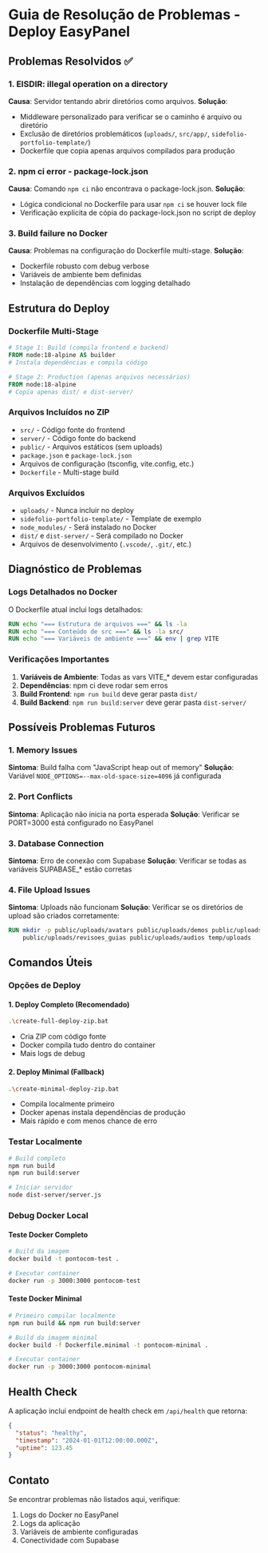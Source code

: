 # Guia de Resolução de Problemas - Deploy EasyPanel

## Problemas Resolvidos ✅

### 1. EISDIR: illegal operation on a directory
**Causa**: Servidor tentando abrir diretórios como arquivos.
**Solução**: 
- Middleware personalizado para verificar se o caminho é arquivo ou diretório
- Exclusão de diretórios problemáticos (`uploads/`, `src/app/`, `sidefolio-portfolio-template/`)
- Dockerfile que copia apenas arquivos compilados para produção

### 2. npm ci error - package-lock.json
**Causa**: Comando `npm ci` não encontrava o package-lock.json.
**Solução**:
- Lógica condicional no Dockerfile para usar `npm ci` se houver lock file
- Verificação explícita de cópia do package-lock.json no script de deploy

### 3. Build failure no Docker
**Causa**: Problemas na configuração do Dockerfile multi-stage.
**Solução**:
- Dockerfile robusto com debug verbose
- Variáveis de ambiente bem definidas
- Instalação de dependências com logging detalhado

## Estrutura do Deploy

### Dockerfile Multi-Stage
```dockerfile
# Stage 1: Build (compila frontend e backend)
FROM node:18-alpine AS builder
# Instala dependências e compila código

# Stage 2: Production (apenas arquivos necessários)
FROM node:18-alpine
# Copia apenas dist/ e dist-server/
```

### Arquivos Incluídos no ZIP
- `src/` - Código fonte do frontend
- `server/` - Código fonte do backend
- `public/` - Arquivos estáticos (sem uploads)
- `package.json` e `package-lock.json`
- Arquivos de configuração (tsconfig, vite.config, etc.)
- `Dockerfile` - Multi-stage build

### Arquivos Excluídos
- `uploads/` - Nunca incluir no deploy
- `sidefolio-portfolio-template/` - Template de exemplo
- `node_modules/` - Será instalado no Docker
- `dist/` e `dist-server/` - Será compilado no Docker
- Arquivos de desenvolvimento (`.vscode/`, `.git/`, etc.)

## Diagnóstico de Problemas

### Logs Detalhados no Docker
O Dockerfile atual inclui logs detalhados:
```dockerfile
RUN echo "=== Estrutura de arquivos ===" && ls -la
RUN echo "=== Conteúdo de src ===" && ls -la src/
RUN echo "=== Variáveis de ambiente ===" && env | grep VITE
```

### Verificações Importantes
1. **Variáveis de Ambiente**: Todas as vars VITE_* devem estar configuradas
2. **Dependências**: npm ci deve rodar sem erros
3. **Build Frontend**: `npm run build` deve gerar pasta `dist/`
4. **Build Backend**: `npm run build:server` deve gerar pasta `dist-server/`

## Possíveis Problemas Futuros

### 1. Memory Issues
**Sintoma**: Build falha com "JavaScript heap out of memory"
**Solução**: Variável `NODE_OPTIONS=--max-old-space-size=4096` já configurada

### 2. Port Conflicts
**Sintoma**: Aplicação não inicia na porta esperada
**Solução**: Verificar se PORT=3000 está configurado no EasyPanel

### 3. Database Connection
**Sintoma**: Erro de conexão com Supabase
**Solução**: Verificar se todas as variáveis SUPABASE_* estão corretas

### 4. File Upload Issues
**Sintoma**: Uploads não funcionam
**Solução**: Verificar se os diretórios de upload são criados corretamente:
```dockerfile
RUN mkdir -p public/uploads/avatars public/uploads/demos public/uploads/guias \
    public/uploads/revisoes_guias public/uploads/audios temp/uploads
```

## Comandos Úteis

### Opções de Deploy

#### 1. Deploy Completo (Recomendado)
```bash
.\create-full-deploy-zip.bat
```
- Cria ZIP com código fonte
- Docker compila tudo dentro do container
- Mais logs de debug

#### 2. Deploy Minimal (Fallback)
```bash
.\create-minimal-deploy-zip.bat
```
- Compila localmente primeiro
- Docker apenas instala dependências de produção
- Mais rápido e com menos chance de erro

### Testar Localmente
```bash
# Build completo
npm run build
npm run build:server

# Iniciar servidor
node dist-server/server.js
```

### Debug Docker Local

#### Teste Docker Completo
```bash
# Build da imagem
docker build -t pontocom-test .

# Executar container
docker run -p 3000:3000 pontocom-test
```

#### Teste Docker Minimal
```bash
# Primeiro compilar localmente
npm run build && npm run build:server

# Build da imagem minimal
docker build -f Dockerfile.minimal -t pontocom-minimal .

# Executar container
docker run -p 3000:3000 pontocom-minimal
```

## Health Check
A aplicação inclui endpoint de health check em `/api/health` que retorna:
```json
{
  "status": "healthy",
  "timestamp": "2024-01-01T12:00:00.000Z",
  "uptime": 123.45
}
```

## Contato
Se encontrar problemas não listados aqui, verifique:
1. Logs do Docker no EasyPanel
2. Logs da aplicação
3. Variáveis de ambiente configuradas
4. Conectividade com Supabase 